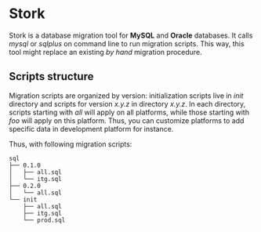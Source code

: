 Stork
=====

Stork is a database migration tool for **MySQL** and **Oracle** databases. It
calls *mysql* or *sqlplus* on command line to run migration scripts. This way,
this tool might replace an existing *by hand* migration procedure.

Scripts structure
-----------------

Migration scripts are organized by version: initialization scripts live in
*init* directory and scripts for version *x.y.z* in directory *x.y.z*. In each
directory, scripts starting with *all* will apply on all platforms, while those
starting with *foo* will apply on this platform. Thus, you can customize
platforms to add specific data in development platform for instance.

Thus, with following migration scripts:

```
sql
├── 0.1.0
│   ├── all.sql
│   └── itg.sql
├── 0.2.0
│   └── all.sql
└── init
    ├── all.sql
    ├── itg.sql
    └── prod.sql
```


